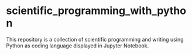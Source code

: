 # scientific_programming_with_python
This repository is a collection of scientific programming and writing using Python as coding language displayed in Jupyter Notebook.
